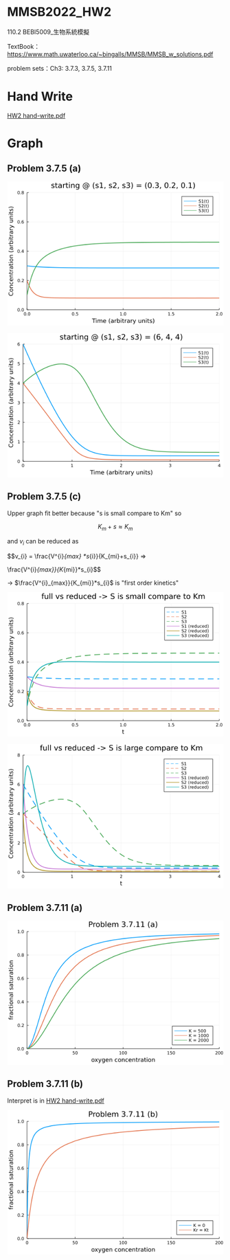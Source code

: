 # MMSB2022_HW2
110.2 BEBI5009_生物系統模擬

TextBook：https://www.math.uwaterloo.ca/~bingalls/MMSB/MMSB_w_solutions.pdf

problem sets：Ch3: 3.7.3, 3.7.5, 3.7.11

# Hand Write
[HW2 hand-write.pdf](/HW2%20hand-write.pdf)

# Graph

## Problem 3.7.5 (a)
!["initial condition (s1, s2, s3) = (0.3, 0.2, 0.1)"](/png/Problem%203.7.5%20(a)(1).png)

!["initial condition (s1, s2, s3) = (6, 4, 4)"](/png/Problem%203.7.5%20(a)(2).png)


## Problem 3.7.5 (c)

Upper graph fit better because "s is small compare to Km" so

$$K_{m}+s \approx K_{m}$$

and $v_i$ can be reduced as

$$v_{i} = \frac{V^{i}_{max} *s_{i}}{K_{mi}+s_{i}} => 

\frac{V^{i}_{max}}{K_{mi}}*s_{i}$$

-> $\frac{V^{i}_{max}}{K_{mi}}*s_{i}$ is "first order kinetics"

!["full vs reduced -> S is small compare to Km"](/png/Problem%203.7.5%20(c)(1).png)

!["full vs reduced -> S is large compare to Km"](/png/Problem%203.7.5%20(c)(2).png)


## Problem 3.7.11 (a)

!["fractional saturation of tetramer oxygen binding"](/png/Problem%203.7.11%20(a).png)

## Problem 3.7.11 (b)

Interpret is in [HW2 hand-write.pdf](/HW2%20hand-write.pdf)

!["fractional saturation of tetramer oxygen binding @ spectial condition"](/png/Problem%203.7.11%20(b).png)